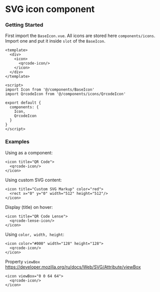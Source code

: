 # SVG icon component

### Getting Started

First import the `BaseIcon.vue`. All icons are stored here `components/icons`. Import one and put it inside `slot` of the `BaseIcon`.

```vue
<template>
  <div>
    <icon>
      <qrcode-icon/>
    </icon>
  </div>
</template>

<script>
import Icon from '@/components/BaseIcon'
import QrcodeIcon from '@/components/icons/QrcodeIcon'

export default {
  components: {
    Icon,
    QrcodeIcon
  }
}
</script>
```

### Examples

Using as a component:

```vue
<icon title="QR Code">
  <qrcode-icon/>
</icon>
```

Using custom SVG content:

```vue
<icon title="Custom SVG Markup" color="red">
  <rect x="0" y="0" width="512" height="512"/>
</icon>
```

Display (title) on hover:

```vue
<icon title="QR Code Lense">
  <qrcode-lense-icon/>
</icon>
```

Using `color, width, height`:

```vue
<icon color="#000" width="128" height="128">
  <qrcode-icon/>
</icon>
```

Property `viewBox` https://developer.mozilla.org/ru/docs/Web/SVG/Attribute/viewBox

```vue
<icon viewBox="0 0 64 64">
  <qrcode-icon/>
</icon>
```

